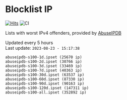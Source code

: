 # Blocklist IP

[![Hits](https://hits.seeyoufarm.com/api/count/incr/badge.svg?url=https%3A%2F%2Fgithub.com%2Fborestad%2Fblocklist-ip%2F&count_bg=%2379C83D&title_bg=%23555555&icon=&icon_color=%23E7E7E7&title=hits&edge_flat=false)](https://hits.seeyoufarm.com)  ![CI](https://img.shields.io/github/workflow/status/borestad/blocklist-ip/CI?style=flat-square)

Lists with worst IPv4 offenders, provided by [AbuseIPDB](https://www.abuseipdb.com/)

<!-- FOOTER-PLACEHOLDER -->
Updated every 5 hours<br>
Last update: `2023-08-23 - 15:17:38`
```
abuseipdb-s100-1d.ipset (25670 ip)
abuseipdb-s100-2d.ipset (30766 ip)
abuseipdb-s100-3d.ipset (33469 ip)
abuseipdb-s100-7d.ipset (40363 ip)
abuseipdb-s100-30d.ipset (63537 ip)
abuseipdb-s100-60d.ipset (87330 ip)
abuseipdb-s100-90d.ipset (90163 ip)
abuseipdb-s100-120d.ipset (147311 ip)
abuseipdb-s100-all.ipset (352892 ip)
```
